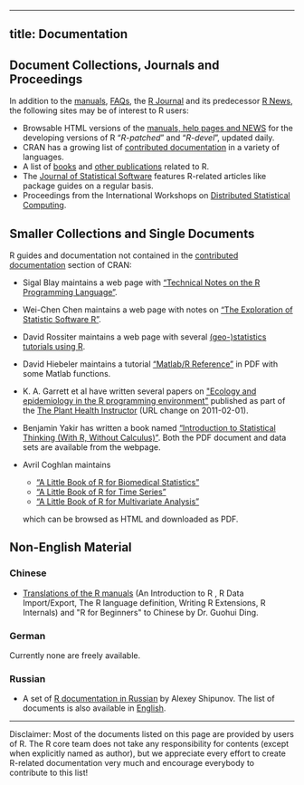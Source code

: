 
---
title: Documentation
---

## Document Collections, Journals and Proceedings

In addition to the [manuals](https://cran.r-project.org/manuals.html), [FAQs](https://cran.r-project.org/faqs.html), the [R Journal](https://journal.r-project.org) and its predecessor [R News](https://cran.r-project.org/doc/Rnews/), the following sites may be of interest to R users:

-   Browsable HTML versions of the [manuals, help pages and NEWS](http://stat.ethz.ch/R-manual/) for the developing versions of R “*R-patched*” and “*R-devel*”, updated daily.
-   CRAN has a growing list of [contributed documentation](https://cran.r-project.org/other-docs.html) in a variety of languages.
-   A list of [books](doc/bib/R-books.html) and [other publications](doc/bib/R-other.html) related to R.
-   The [Journal of Statistical Software](https://www.jstatsoft.org/) features R-related articles like package guides on a regular basis.
-   Proceedings from the International Workshops on [Distributed Statistical Computing](http://www.ci.tuwien.ac.at/Conferences/DSC.html).

## Smaller Collections and Single Documents

R guides and documentation not contained in the [contributed documentation](https://cran.r-project.org/other-docs.html) section of CRAN:

-   Sigal Blay maintains a web page with [“Technical Notes on the R Programming Language”](http://www.sfu.ca/~sblay/R/).
-   Wei-Chen Chen maintains a web page with notes on [“The Exploration of Statistic Software R”](https://snoweye.github.io/R_note/).
-   David Rossiter maintains a web page with several [(geo-)statistics tutorials using R](http://www.css.cornell.edu/faculty/dgr2/tutorials/index.html).
-   David Hiebeler maintains a tutorial [“Matlab/R Reference”](https://umaine.edu/mathematics/david-hiebeler/computing-software/matlab-r-reference/) in PDF with some Matlab functions.
-   K. A. Garrett et al have written several papers on ["Ecology and epidemiology in the R programming environment"](https://www.apsnet.org/edcenter/disimpactmngmnt/topc/EcologyAndEpidemiologyInR/Pages/default.aspx) published as part of the [The Plant Health Instructor](https://www.apsnet.org/) (URL change on 2011-02-01).
-   Benjamin Yakir has written a book named [“Introduction to Statistical Thinking (With R, Without Calculus)”](http://pluto.huji.ac.il/~msby/StatThink/index.html). Both the PDF document and data sets are available from the webpage.
-   Avril Coghlan maintains
    -   [“A Little Book of R for Biomedical Statistics”](https://a-little-book-of-r-for-biomedical-statistics.readthedocs.io/)
    -   [“A Little Book of R for Time Series”](https://a-little-book-of-r-for-time-series.readthedocs.io/)
    -   [“A Little Book of R for Multivariate Analysis”](https://little-book-of-r-for-multivariate-analysis.readthedocs.io/)

    which can be browsed as HTML and downloaded as PDF.

## Non-English Material

### Chinese

-   [Translations of the R manuals](https://github.com/dingguohui) (An Introduction to R , R Data Import/Export, The R language definition, Writing R Extensions, R Internals) and "R for Beginners" to Chinese by Dr. Guohui Ding.

### German

Currently none are freely available.
<!-- 2017-12: Torben Kuhlenkasper now rather wants to promote his book(s) -->
<!-- -   [“Eine kleine Einführung in R”](http://www.kuhlenkasper.de/Einfuehrung_R.pdf),  and -->
<!-- -   [“Einführung in die Statistik mit R”](http://www.kuhlenkasper.de/Statistik.pdf); -->
<!-- 	lecture notes originally by Andreas Handl, maintained by Torben Kuhlenkasper. -->

### Russian

-   A set of [R documentation in Russian](http://herba.msu.ru/shipunov/software/r/r-ru.htm) by Alexey Shipunov. The list of documents is also available in [English](http://herba.msu.ru/shipunov/software/r/r-en.htm).

------------------------------------------------------------------------

Disclaimer: Most of the documents listed on this page are provided by users of R. The R core team does not take any responsibility for contents (except when explicitly named as author), but we appreciate every effort to create R-related documentation very much and encourage everybody to contribute to this list!

